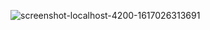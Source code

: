 ![screenshot-localhost-4200-1617026313691](https://user-images.githubusercontent.com/80150887/112847723-38d7f480-905c-11eb-84de-a01f7645c114.png)



